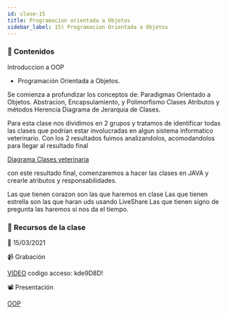 ```yaml
---
id: clase-15
title: Programacion orientada a Objetos
sidebar_label: 15) Programacion Orientada a Objetos
---
```




### 📝 Contenidos

Introduccion a OOP

- Programación Orientada a Objetos. 

Se comienza a profundizar los conceptos de:
Paradigmas Orientado a Objetos.
Abstracion, Encapsulamiento, y Polimorfismo
Clases
Atributos y métodos
Herencia
Diagrama de Jerarquia de Clases.

Para esta clase nos dividimos en 2 grupos y tratamos de identificar todas las clases que podrian estar involucradas en algun sistema informatico veterinario.
Con los 2 resultados fuimos analizandolos, acomodandolos para llegar al resultado final

[Diagrama Clases veterinaria](https://6ta-backend-online.adaitw.org/clases/15/DiagramaClasesVeterinaria.png)


con este resultado final, comenzaremos a hacer las clases en JAVA y crearle atributos y responsabilidades.

Las que tienen corazon son las que haremos en clase
Las que tienen estrella son las que haran uds usando LiveShare
Las que tienen signo de pregunta las haremos si nos da el tiempo.

### 🚀 Recursos de la clase

📆 15/03/2021

📹 Grabación

[VIDEO](https://us02web.zoom.us/rec/share/Hvgw6-coznlBZip3_jmIFVbDOi_yGx3hU76CC-pNXVT5DEXozI8CCu4R80UadgH3.u3HkdwVSqPZTxZeP)
codigo acceso: kde9D8D!

📽 Presentación

[OOP](https://6ta-backend-online.adaitw.org/clases/15/OOP.pdf)

